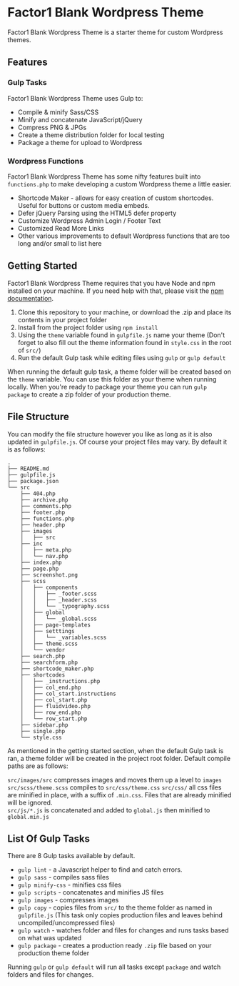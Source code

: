# Factor1 Blank Wordpress Theme #

Factor1 Blank Wordpress Theme is a starter theme for custom Wordpress themes.

## Features ##

### Gulp Tasks ###
Factor1 Blank Wordpress Theme uses Gulp to: 
* Compile & minify Sass/CSS
* Minify and concatenate JavaScript/jQuery
* Compress PNG & JPGs
* Create a theme distribution folder for local testing
* Package a theme for upload to Wordpress

### Wordpress Functions ###
Factor1 Blank Wordpress Theme has some nifty features built into `functions.php` to make developing a custom Wordpress theme a little easier.
* Shortcode Maker - allows for easy creation of custom shortcodes. Useful for buttons or custom media embeds.
* Defer jQuery Parsing using the HTML5 defer property
* Customize Wordpress Admin Login / Footer Text
* Customized Read More Links
* Other various improvements to default Wordpress functions that are too long and/or small to list here

## Getting Started ##
Factor1 Blank Wordpress Theme requires that you have Node and npm installed on your machine. If you need help with that, please visit the [npm documentation](https://docs.npmjs.com/getting-started/installing-node).

1. Clone this repository to your machine, or download the .zip and place its contents in your project folder
2. Install from the project folder using `npm install`
3. Using the `theme` variable found in `gulpfile.js` name your theme (Don't forget to also fill out the theme information found in `style.css` in the root of `src/`)
4. Run the default Gulp task while editing files using `gulp` or `gulp default`

When running the default gulp task, a theme folder will be created based on the `theme` variable. You can use this folder as your theme when running locally. When you're ready to package your theme you can run `gulp package` to create a zip folder of your production theme.

## File Structure ##
You can modify the file structure however you like as long as it is also updated in `gulpfile.js`. Of course your project files may vary. By default it is as follows:

```
.
├── README.md
├── gulpfile.js
├── package.json
└── src
    ├── 404.php
    ├── archive.php
    ├── comments.php
    ├── footer.php
    ├── functions.php
    ├── header.php
    ├── images
    │	├── src
    ├── inc
    │   ├── meta.php
    │   └── nav.php
    ├── index.php
    ├── page.php
    ├── screenshot.png
    ├── scss
    │   ├── components
    │   │   ├── _footer.scss
    │   │   ├── _header.scss
    │   │   └── _typography.scss
    │   ├── global
    │   │   └── _global.scss
    │   ├── page-templates
    │   ├── setttings
    │   │   └── _variables.scss
    │   ├── theme.scss
    │   └── vendor
    ├── search.php
    ├── searchform.php
    ├── shortcode_maker.php
    ├── shortcodes
    │   ├── _instructions.php
    │   ├── col_end.php
    │   ├── col_start.instructions
    │   ├── col_start.php
    │   ├── fluidvideo.php
    │   ├── row_end.php
    │   └── row_start.php
    ├── sidebar.php
    ├── single.php
    └── style.css
```

As mentioned in the getting started section, when the default Gulp task is ran, a theme folder will be created in the project root folder. Default compile paths are as follows:

`src/images/src` compresses images and moves them up a level to `images`
`src/scss/theme.scss` compiles to `src/css/theme.css`
`src/css/` all css files are minified in place, with a suffix of `.min.css`. Files that are already minified will be ignored.  
`src/js/*.js` is concatenated and added to `global.js` then minified to `global.min.js`

## List Of Gulp Tasks ##
There are 8 Gulp tasks available by default.

* `gulp lint` - a Javascript helper to find and catch errors.
* `gulp sass` - compiles sass files
* `gulp minify-css` - minifies css files
* `gulp scripts` - concatenates and minifies JS files
* `gulp images` - compresses images
* `gulp copy` - copies files from `src/` to the theme folder as named in `gulpfile.js` (This task only copies production files and leaves behind uncompiled/uncompressed files)
* `gulp watch` - watches folder and files for changes and runs tasks based on what was updated
* `gulp package` - creates a production ready `.zip` file based on your production theme folder

Running `gulp` or `gulp default` will run all tasks except `package` and watch folders and files for changes.